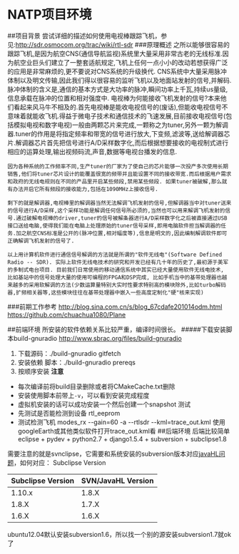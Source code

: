 NATP项目环境
===

##项目背景
尝试详细的描述如何使用电视棒跟踪飞机，参见:http://sdr.osmocom.org/trac/wiki/rtl-sdr
###原理概述
    之所以能够很容易的跟踪飞机,是因为航空CNS(通信导航监视)系统里大量采用非常古老的无线标准.因为航空业巨头们建立了一整套适航规定,飞机上任何一点小小的改动若想获得广泛的应用是非常麻烦的,更不要说对CNS系统的升级换代. CNS系统中大量采用脉冲体制以及明文传输,因此我们得以很容易的监听飞机以及地面站发射的信号,并解码.脉冲体制的含义是,通信的基本方式是大功率的脉冲,瞬间功率上千瓦,持续us量级,信息承载在脉冲的位置和相对强度中.
电视棒为何能接收飞机发射的信号?本来他们看起来风马牛不相及的.首先电视棒是能收电视信号的(废话),但能收电视信号不意味着就能收飞机.得益于微电子技术和通信技术的飞速发展,目前接收电视信号(包括模拟电视和数字电视)一般由两颗芯片来完成,一颗称之为tuner,另外一颗为解调器.tuner的作用是将指定频率和带宽的信号进行放大,下变频,滤波等,送给解调器芯片.解调器芯片首先把信号进行A/D采样数字化,而后根据想要接收的电视制式进行相应的运算处理,输出视频码流,声音,数据等电视台播发的信息.

    因为各种系统的工作频率不同,生产tuner的厂家为了使自己的芯片能够一次投产多次使用长期销售,他们将tuner芯片设计的能覆盖很宽的频带并且能设置不同的接收带宽.而后根据用户需求和政府的无线电规则在不同的产品里开启某些频段,禁用某些频段. 如果tuner被破解,那么就有办法开启它所有频段的接收能力,包括在1090MHz上接收信号.

    剩下的就是解调器,电视棒里的解调器当然无法解调飞机发射的信号,但解调器当中对tuner送来的信号进行A/D采样,这个采样功能是解调任何信号所必须的,当然也可以用来解调飞机发射的信号.通过破解电视棒的driver,tuner的信号被解条器进行A/D采样数字化之后被直接通过USB接口送给电脑,使得我们能在电脑上处理原始的tuner信号采样,即用电脑软件担当解调器的任务.加之航空CNS标准是公开的(脉冲位置,相对幅度等),信息是明文的,因此编制解调软件即可正确解调飞机发射的信号了.

    以上用计算机软件进行通信信号解调的方法就是所谓的"软件无线电"(Software Defined Radio -- SDR). 实际上软件无线电技术的研究和开发已经有几十年的历史了,最初源于美军的多制式电台项目. 目前我们日常使用的移动通信系统中其实已经大量使用软件无线电技术, 比如基站中的信号处理大量的使用可编程的FPGA和DSP完成, 比如手机当中的基带处理器也越来越多的采用软解调的方法(少数运算量特别大实时性要求特别高的模块除外,比如turbo解码器,扩频相关器等,这些模块往往在基带处理器中嵌入一些高度定制化"硬"核来实现)
###前期工作参考
   http://blog.sina.com.cn/s/blog_67cdafe201014odm.html
   https://github.com/chuachua1080/Plane

##前端环境
所安装的软件依赖关系比较严重，编译时间很长。
#####下载安装脚本build-gnuradio
   <http://www.sbrac.org/files/build-gnuradio>
   1. 下载源码：./build-gnuradio gitfetch
   2. 安装依赖 脚本：./build-gnuradio prereqs
   3. 按顺序安装
   **注意**
   * 每次编译前将build目录删除或者将CMakeCache.txt删除
   * 安装使用脚本前带上`-v`，可以看到安装完成程度
   * 虚拟机安装的话可以成功安装一个然后创建一个snapshot
   测试
   * 先测试是否能检测到设备
     rtl_eeprom
   * 测试检测飞机
     modes_rx --gain=60 -a --rtlsdr --kml=trace_out.kml
     使用googleEarth或其他类似软件打开trace_out.kml看
##后端环境
后端比较简单  
eclipse + pydev + python2.7 + django1.5.4 + subversion + subclipse1.8

需要注意的就是svnclipse，它需要和系统安装的subversion版本对应[javaHL问题](http://subclipse.tigris.org/wiki/JavaHL)，如何对应：
Subclipse Version

Subclipse Version | SVN/JavaHL Version |
----------------- | ------------------ |
1.10.x            | 1.8.X              |
1.8.X             |1.7.X               |
1.6.X             |1.6.X               |

ubuntu12.04默认安装subversion1.6，所以找一个别的源安装subversion1.7就ok了
   